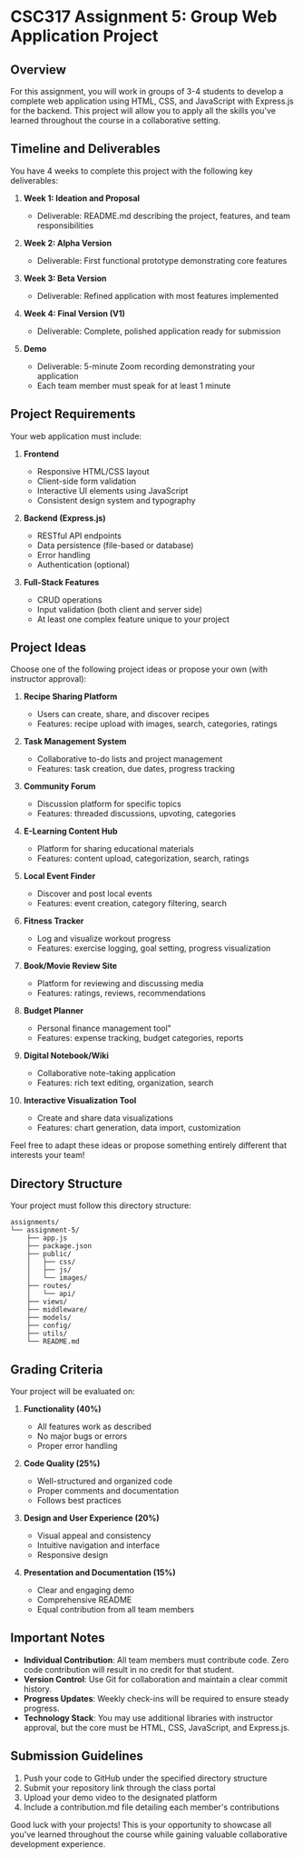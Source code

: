 # CSC317 Assignment 5: Group Web Application Project

## Overview

For this assignment, you will work in groups of 3-4 students to develop a complete web application using HTML, CSS, and JavaScript with Express.js for the backend. This project will allow you to apply all the skills you've learned throughout the course in a collaborative setting.

## Timeline and Deliverables

You have 4 weeks to complete this project with the following key deliverables:

1. **Week 1: Ideation and Proposal**
   - Deliverable: README.md describing the project, features, and team responsibilities

2. **Week 2: Alpha Version**
   - Deliverable: First functional prototype demonstrating core features

3. **Week 3: Beta Version**
   - Deliverable: Refined application with most features implemented

4. **Week 4: Final Version (V1)**
   - Deliverable: Complete, polished application ready for submission

5. **Demo**
   - Deliverable: 5-minute Zoom recording demonstrating your application
   - Each team member must speak for at least 1 minute

## Project Requirements

Your web application must include:

1. **Frontend**
   - Responsive HTML/CSS layout
   - Client-side form validation
   - Interactive UI elements using JavaScript
   - Consistent design system and typography

2. **Backend (Express.js)**
   - RESTful API endpoints
   - Data persistence (file-based or database)
   - Error handling
   - Authentication (optional)

3. **Full-Stack Features**
   - CRUD operations
   - Input validation (both client and server side)
   - At least one complex feature unique to your project

## Project Ideas

Choose one of the following project ideas or propose your own (with instructor approval):

1. **Recipe Sharing Platform**
   - Users can create, share, and discover recipes
   - Features: recipe upload with images, search, categories, ratings

2. **Task Management System**
   - Collaborative to-do lists and project management
   - Features: task creation, due dates, progress tracking

3. **Community Forum**
   - Discussion platform for specific topics
   - Features: threaded discussions, upvoting, categories

4. **E-Learning Content Hub**
   - Platform for sharing educational materials
   - Features: content upload, categorization, search, ratings

5. **Local Event Finder**
   - Discover and post local events
   - Features: event creation, category filtering, search

6. **Fitness Tracker**
   - Log and visualize workout progress
   - Features: exercise logging, goal setting, progress visualization

7. **Book/Movie Review Site**
   - Platform for reviewing and discussing media
   - Features: ratings, reviews, recommendations

8. **Budget Planner**
   - Personal finance management tool"
   - Features: expense tracking, budget categories, reports

9. **Digital Notebook/Wiki**
   - Collaborative note-taking application
   - Features: rich text editing, organization, search

10. **Interactive Visualization Tool**
    - Create and share data visualizations
    - Features: chart generation, data import, customization

Feel free to adapt these ideas or propose something entirely different that interests your team!

## Directory Structure

Your project must follow this directory structure:

```
assignments/
└── assignment-5/
    ├── app.js
    ├── package.json
    ├── public/
    │   ├── css/
    │   ├── js/
    │   └── images/
    ├── routes/
    │   └── api/
    ├── views/
    ├── middleware/
    ├── models/
    ├── config/
    ├── utils/
    └── README.md
```

## Grading Criteria

Your project will be evaluated on:

1. **Functionality (40%)**
   - All features work as described
   - No major bugs or errors
   - Proper error handling

2. **Code Quality (25%)**
   - Well-structured and organized code
   - Proper comments and documentation
   - Follows best practices

3. **Design and User Experience (20%)**
   - Visual appeal and consistency
   - Intuitive navigation and interface
   - Responsive design

4. **Presentation and Documentation (15%)**
   - Clear and engaging demo
   - Comprehensive README
   - Equal contribution from all team members

## Important Notes

- **Individual Contribution**: All team members must contribute code. Zero code contribution will result in no credit for that student.
- **Version Control**: Use Git for collaboration and maintain a clear commit history.
- **Progress Updates**: Weekly check-ins will be required to ensure steady progress.
- **Technology Stack**: You may use additional libraries with instructor approval, but the core must be HTML, CSS, JavaScript, and Express.js.

## Submission Guidelines

1. Push your code to GitHub under the specified directory structure
2. Submit your repository link through the class portal
3. Upload your demo video to the designated platform
4. Include a contribution.md file detailing each member's contributions

Good luck with your projects! This is your opportunity to showcase all you've learned throughout the course while gaining valuable collaborative development experience.
